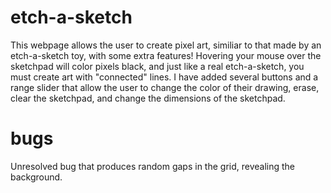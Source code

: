 # etch-a-sketch
This webpage allows the user to create pixel art, similiar to that made by an etch-a-sketch toy, with some extra features! Hovering your mouse over the sketchpad will color pixels black, and just like a real etch-a-sketch, you must create art with "connected" lines. I have added several buttons and a range slider that allow the user to change the color of their drawing, erase, clear the sketchpad, and change the dimensions of the sketchpad.

# bugs
Unresolved bug that produces random gaps in the grid, revealing the background.